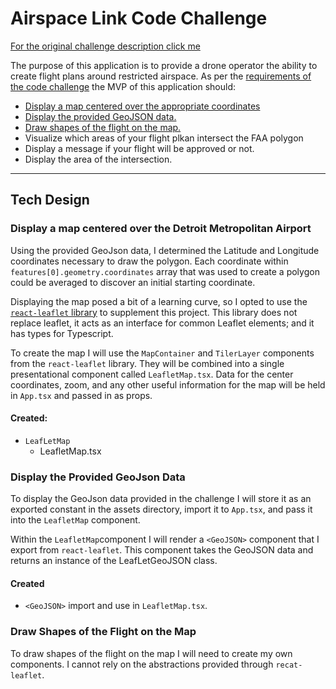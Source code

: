 # Airspace Link Code Challenge

[For the original challenge description click me](./engineering-challenge/README.md#$Description)

The purpose of this application is to provide a drone operator the ability to create flight plans around restricted airspace. As per the [requirements of the code challenge](./engineering-challenge/README.md) the MVP of this application should:

- [Display a map centered over the appropriate coordinates](#display-a-map-centered-over-the-detroit-metropolitan-airport)
- [Display the provided GeoJSON data.](#display-the-provided-geojson-data)
- [Draw shapes of the flight on the map.](#draw-shapes-of-the-flight-on-the-map)
- Visualize which areas of your flight plkan intersect the FAA polygon
- Display a message if your flight will be approved or not.
- Display the area of the intersection.

___

## Tech Design

### Display a map centered over the Detroit Metropolitan Airport

Using the provided GeoJson data, I determined the Latitude and Longitude coordinates necessary to draw the polygon. Each coordinate within `features[0].geometry.coordinates` array that was used to create a polygon could be averaged to discover an initial starting coordinate.

Displaying the map posed a bit of a learning curve, so I opted to use the [`react-leaflet` library](https://react-leaflet.js.org/) to supplement this project. This library does not replace leaflet, it acts as an interface for common Leaflet elements; and it has types for Typescript.

To create the map I will use the `MapContainer` and `TilerLayer` components from the `react-leaflet` library. They will be combined into a single presentational component called `LeafletMap.tsx`. Data for the center coordinates, zoom, and any other useful information for the map will be held in `App.tsx` and passed in as props.

#### Created:

- `LeafLetMap` 
	- LeafletMap.tsx

### Display the Provided GeoJson Data

To display the GeoJson data provided in the challenge I will store it as an exported constant in the assets directory, import it to `App.tsx`, and pass it into the `LeafletMap` component.

Within the `LeafletMap`component I will render a `<GeoJSON>` component that I export from `react-leaflet`. This component takes the GeoJSON data and returns an instance of the LeafLetGeoJSON class.

#### Created
- `<GeoJSON>` import and use in `LeafletMap.tsx`.

### Draw Shapes of the Flight on the Map

To draw shapes of the flight on the map I will need to create my own components. I cannot rely on the abstractions provided through `recat-leaflet`.

